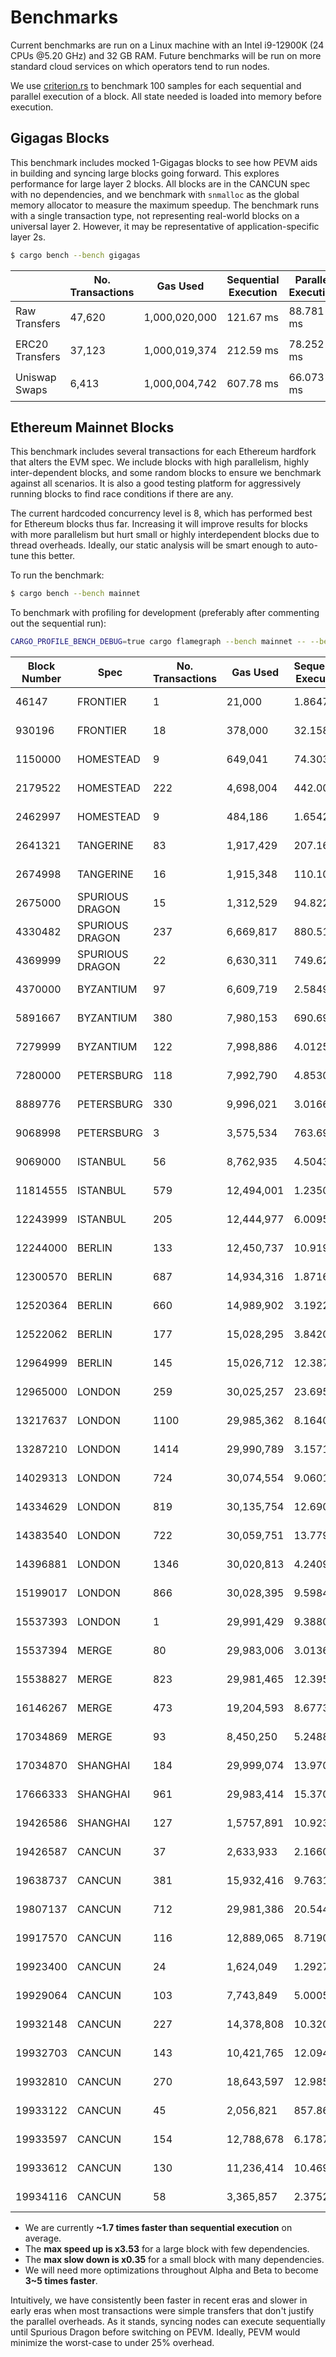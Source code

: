 # Benchmarks

Current benchmarks are run on a Linux machine with an Intel i9-12900K (24 CPUs @5.20 GHz) and 32 GB RAM. Future benchmarks will be run on more standard cloud services on which operators tend to run nodes.

We use [criterion.rs](https://github.com/bheisler/criterion.rs) to benchmark 100 samples for each sequential and parallel execution of a block. All state needed is loaded into memory before execution.

## Gigagas Blocks

This benchmark includes mocked 1-Gigagas blocks to see how PEVM aids in building and syncing large blocks going forward. This explores performance for large layer 2 blocks. All blocks are in the CANCUN spec with no dependencies, and we benchmark with `snmalloc` as the global memory allocator to measure the maximum speedup. The benchmark runs with a single transaction type, not representing real-world blocks on a universal layer 2. However, it may be representative of application-specific layer 2s.

```sh
$ cargo bench --bench gigagas
```

|                 | No. Transactions | Gas Used      | Sequential Execution | Parallel Execution | P / S     |
| --------------- | ---------------- | ------------- | -------------------- | ------------------ | --------- |
| Raw Transfers   | 47,620           | 1,000,020,000 | 121.67 ms            | 88.781 ms          | 🟢1.37    |
| ERC20 Transfers | 37,123           | 1,000,019,374 | 212.59 ms            | 78.252 ms          | 🟢2.72    |
| Uniswap Swaps   | 6,413            | 1,000,004,742 | 607.78 ms            | 66.073 ms          | 🟢**9.2** |

## Ethereum Mainnet Blocks

This benchmark includes several transactions for each Ethereum hardfork that alters the EVM spec. We include blocks with high parallelism, highly inter-dependent blocks, and some random blocks to ensure we benchmark against all scenarios. It is also a good testing platform for aggressively running blocks to find race conditions if there are any.

The current hardcoded concurrency level is 8, which has performed best for Ethereum blocks thus far. Increasing it will improve results for blocks with more parallelism but hurt small or highly interdependent blocks due to thread overheads. Ideally, our static analysis will be smart enough to auto-tune this better.

To run the benchmark:

```sh
$ cargo bench --bench mainnet
```

To benchmark with profiling for development (preferably after commenting out the sequential run):

```sh
CARGO_PROFILE_BENCH_DEBUG=true cargo flamegraph --bench mainnet -- --bench
```

| Block Number | Spec            | No. Transactions | Gas Used   | Sequential Execution | Parallel Execution | Speedup    |
| ------------ | --------------- | ---------------- | ---------- | -------------------- | ------------------ | ---------- |
| 46147        | FRONTIER        | 1                | 21,000     | 1.8647 µs            | 2.1573 µs          | 🔴0.86     |
| 930196       | FRONTIER        | 18               | 378,000    | 32.158 µs            | 91.521 µs          | 🔴**0.35** |
| 1150000      | HOMESTEAD       | 9                | 649,041    | 74.303 µs            | 105.61 µs          | 🔴0.7      |
| 2179522      | HOMESTEAD       | 222              | 4,698,004  | 442.00 µs            | 892.94 µs          | 🔴0.49     |
| 2462997      | HOMESTEAD       | 9                | 484,186    | 1.6542 ms            | 1.7841 ms          | 🔴0.93     |
| 2641321      | TANGERINE       | 83               | 1,917,429  | 207.16 µs            | 355.25 µs          | 🔴0.58     |
| 2674998      | TANGERINE       | 16               | 1,915,348  | 110.10 µs            | 108.65 µs          | 🟢1.01     |
| 2675000      | SPURIOUS DRAGON | 15               | 1,312,529  | 94.822 µs            | 98.143 µs          | 🔴0.97     |
| 4330482      | SPURIOUS DRAGON | 237              | 6,669,817  | 880.51 µs            | 470.76 µs          | 🟢1.87     |
| 4369999      | SPURIOUS DRAGON | 22               | 6,630,311  | 749.62 µs            | 356.34 µs          | 🟢2.1      |
| 4370000      | BYZANTIUM       | 97               | 6,609,719  | 2.5849 ms            | 2.3718 ms          | 🟢1.09     |
| 5891667      | BYZANTIUM       | 380              | 7,980,153  | 690.69 µs            | 1.3272 ms          | 🔴0.52     |
| 7279999      | BYZANTIUM       | 122              | 7,998,886  | 4.0125 ms            | 1.3141 ms          | 🟢3.05     |
| 7280000      | PETERSBURG      | 118              | 7,992,790  | 4.8530 ms            | 2.5246 ms          | 🟢1.92     |
| 8889776      | PETERSBURG      | 330              | 9,996,021  | 3.0166 ms            | 1.1289 ms          | 🟢2.67     |
| 9068998      | PETERSBURG      | 3                | 3,575,534  | 763.69 µs            | 925.68 µs          | 🔴0.83     |
| 9069000      | ISTANBUL        | 56               | 8,762,935  | 4.5043 ms            | 2.9600 ms          | 🟢1.52     |
| 11814555     | ISTANBUL        | 579              | 12,494,001 | 1.2350 ms            | 2.1025 ms          | 🔴0.59     |
| 12243999     | ISTANBUL        | 205              | 12,444,977 | 6.0095 ms            | 3.0682 ms          | 🟢1.96     |
| 12244000     | BERLIN          | 133              | 12,450,737 | 10.919 ms            | 8.5064 ms          | 🟢1.28     |
| 12300570     | BERLIN          | 687              | 14,934,316 | 1.8716 ms            | 2.6026 ms          | 🔴0.72     |
| 12520364     | BERLIN          | 660              | 14,989,902 | 3.1922 ms            | 3.8355 ms          | 🔴0.83     |
| 12522062     | BERLIN          | 177              | 15,028,295 | 3.8420 ms            | 1.9452 ms          | 🟢1.98     |
| 12964999     | BERLIN          | 145              | 15,026,712 | 12.387 ms            | 10.324 ms          | 🟢1.2      |
| 12965000     | LONDON          | 259              | 30,025,257 | 23.695 ms            | 8.2036 ms          | 🟢2.89     |
| 13217637     | LONDON          | 1100             | 29,985,362 | 8.1640 ms            | 5.4284 ms          | 🟢1.5      |
| 13287210     | LONDON          | 1414             | 29,990,789 | 3.1571 ms            | 6.0739 ms          | 🔴0.52     |
| 14029313     | LONDON          | 724              | 30,074,554 | 9.0601 ms            | 2.5649 ms          | 🟢**3.53** |
| 14334629     | LONDON          | 819              | 30,135,754 | 12.690 ms            | 6.6762 ms          | 🟢1.9      |
| 14383540     | LONDON          | 722              | 30,059,751 | 13.779 ms            | 5.7110 ms          | 🟢2.41     |
| 14396881     | LONDON          | 1346             | 30,020,813 | 4.2409 ms            | 5.6702 ms          | 🔴0.75     |
| 15199017     | LONDON          | 866              | 30,028,395 | 9.5984 ms            | 3.6427 ms          | 🟢2.63     |
| 15537393     | LONDON          | 1                | 29,991,429 | 9.3880 µs            | 9.7334 µs          | 🔴0.96     |
| 15537394     | MERGE           | 80               | 29,983,006 | 3.0136 ms            | 1.9786 ms          | 🟢1.52     |
| 15538827     | MERGE           | 823              | 29,981,465 | 12.395 ms            | 6.4037 ms          | 🟢1.94     |
| 16146267     | MERGE           | 473              | 19,204,593 | 8.6773 ms            | 2.9954 ms          | 🟢2.9      |
| 17034869     | MERGE           | 93               | 8,450,250  | 5.2488 ms            | 2.6114 ms          | 🟢2.01     |
| 17034870     | SHANGHAI        | 184              | 29,999,074 | 13.970 ms            | 9.2324 ms          | 🟢1.51     |
| 17666333     | SHANGHAI        | 961              | 29,983,414 | 15.370 ms            | 8.4742 ms          | 🟢1.81     |
| 19426586     | SHANGHAI        | 127              | 1,5757,891 | 10.923 ms            | 9.0946 ms          | 🟢1.2      |
| 19426587     | CANCUN          | 37               | 2,633,933  | 2.1660 ms            | 1.3479 ms          | 🟢1.61     |
| 19638737     | CANCUN          | 381              | 15,932,416 | 9.7631 ms            | 6.7134 ms          | 🟢1.45     |
| 19807137     | CANCUN          | 712              | 29,981,386 | 20.544 ms            | 8.7496 ms          | 🟢2.35     |
| 19917570     | CANCUN          | 116              | 12,889,065 | 8.7190 ms            | 4.5236 ms          | 🟢1.93     |
| 19923400     | CANCUN          | 24               | 1,624,049  | 1.2927 ms            | 1.1181 ms          | 🟢1.16     |
| 19929064     | CANCUN          | 103              | 7,743,849  | 5.0005 ms            | 2.9025 ms          | 🟢1.72     |
| 19932148     | CANCUN          | 227              | 14,378,808 | 10.320 ms            | 6.1795 ms          | 🟢1.67     |
| 19932703     | CANCUN          | 143              | 10,421,765 | 12.094 ms            | 6.8512 ms          | 🟢1.77     |
| 19932810     | CANCUN          | 270              | 18,643,597 | 12.985 ms            | 7.9690 ms          | 🟢1.63     |
| 19933122     | CANCUN          | 45               | 2,056,821  | 857.86 µs            | 618.27 µs          | 🟢1.39     |
| 19933597     | CANCUN          | 154              | 12,788,678 | 6.1787 ms            | 3.9911 ms          | 🟢1.55     |
| 19933612     | CANCUN          | 130              | 11,236,414 | 10.469 ms            | 4.0903 ms          | 🟢2.56     |
| 19934116     | CANCUN          | 58               | 3,365,857  | 2.3752 ms            | 1.5490 ms          | 🟢1.53     |

- We are currently **~1.7 times faster than sequential execution** on average.
- The **max speed up is x3.53** for a large block with few dependencies.
- The **max slow down is x0.35** for a small block with many dependencies.
- We will need more optimizations throughout Alpha and Beta to become **3~5 times faster**.

Intuitively, we have consistently been faster in recent eras and slower in early eras when most transactions were simple transfers that don't justify the parallel overheads. As it stands, syncing nodes can execute sequentially until Spurious Dragon before switching on PEVM. Ideally, PEVM would minimize the worst-case to under 25% overhead.
